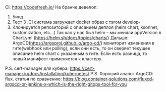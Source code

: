 CI: https://codefresh.io/
На бранче девелоп:
1. Билд
2. Тест
3 .CI система загружает docker образ с тэгом develop-<gitHASH>
4. Клонируется репозиторий с описанием деплоя (helm chart, ksonnet, kustomization, etc…)
    Так как у нас был helm – мы меняли appVersion в Chart.yml (https://helm.sh/docs/topics/charts/)
Дальше:
ArgoCD(https://argoproj.github.io/argo-cd/) мониторит изменения в гите(webhook или polling), если они есть, то он сверяет текущее описание helm chart с указанным в гите. Если есть разница, то новый манифест применяется к кластеру.

P.S. cert-manager для кубера: https://cert-manager.io/docs/installation/kubernetes/
P.S. Хороший аналог ArgoCD: flux. статья по сравнению: https://blog.container-solutions.com/fluxcd-argocd-or-jenkins-x-which-is-the-right-gitops-tool-for-you